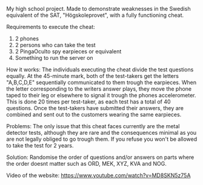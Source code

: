 My high school project. Made to demonstrate weaknesses in the Swedish equivalent of the SAT, "Högskoleprovet", with a fully functioning cheat.

Requirements to execute the cheat:

1. 2 phones
2. 2 persons who can take the test
3. 2 PingaOculto spy earpieces or equivalent
4. Something to run the server on

How it works:
The individuals executing the cheat divide the test questions equally. At the 45-minute mark, both of the test-takers get the letters "A,B,C,D,E" 
sequentially communicated to them trough the earpieces. When the letter corresponding to the writers answer plays, they move the phone taped 
to their leg or elsewhere to signal it trough the phones accelerometer. This is done 20 times per test-taker, as each test 
has a total of 40 questions. Once the test-takers have submitted their answers, they are combined and sent out to the customers wearing the 
same earpieces.

Problems:
The only issue that this cheat faces currently are the metal detector tests,
although they are rare and the consequences minimal as you are not legally obliged to go trough them.
If you refuse you won't be allowed to take the test for 2 years.

Solution:
Randomise the order of questions and/or answers on parts where the order doesnt matter such as ORD, MEK, XYZ, KVA and NOG. 

Video of the website:
https://www.youtube.com/watch?v=MD8SKN5z75A
